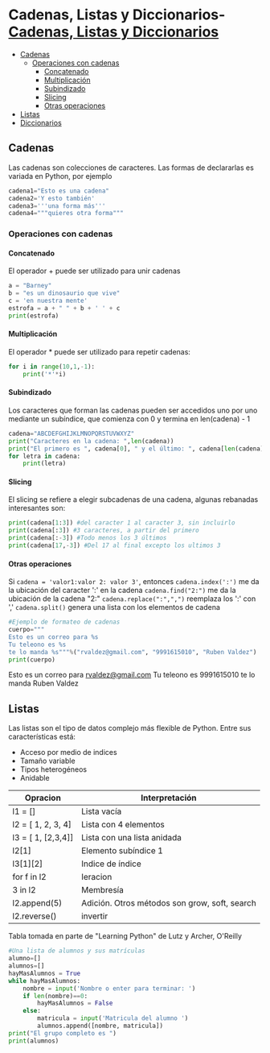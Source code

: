 # Cadenas, Listas y Diccionarios- [Cadenas, Listas y Diccionarios](#cadenas-listas-y-diccionarios)
  
  - [Cadenas](#cadenas)
    - [Operaciones con cadenas](#operaciones-con-cadenas)
      - [Concatenado](#concatenado)
      - [Multiplicación](#multiplicaci%c3%b3n)
      - [Subindizado](#subindizado)
      - [Slicing](#slicing)
      - [Otras operaciones](#otras-operaciones)
  - [Listas](#listas)
  - [Diccionarios](#diccionarios)



## Cadenas
Las cadenas son colecciones de caracteres. Las formas de declararlas es variada en Python, por ejemplo
```python
cadena1="Esto es una cadena"
cadena2='Y esto también'
cadena3='''una forma más'''
cadena4="""quieres otra forma"""
```

### Operaciones con cadenas   

#### Concatenado
El operador + puede ser utilizado para unir cadenas
```python
a = "Barney"
b = "es un dinosaurio que vive"
c = 'en nuestra mente'
estrofa = a + " " + b + ' ' + c
print(estrofa)
```

#### Multiplicación
El operador * puede ser utilizado para repetir cadenas:
```python
for i in range(10,1,-1):
    print('*'*i)
```

#### Subindizado
Los caracteres que forman las cadenas pueden ser accedidos uno por uno mediante un subíndice, que comienza con 0 y termina en len(cadena) - 1
```python
cadena="ABCDEFGHIJKLMNOPQRSTUVWXYZ"
print("Caracteres en la cadena: ",len(cadena))
print("El primero es ", cadena[0], " y el último: ", cadena[len(cadena)-1])
for letra in cadena:
    print(letra)
```
#### Slicing
El slicing se refiere a elegir subcadenas de una cadena, algunas rebanadas interesantes son: 
```python
print(cadena[1:3]) #del caracter 1 al caracter 3, sin incluirlo
print(cadena[:3]) #3 caracteres, a partir del primero
print(cadena[:-3]) #Todo menos los 3 últimos
print(cadena[17,-3]) #Del 17 al final excepto los ultimos 3
```
#### Otras operaciones
Si `cadena = 'valor1:valor 2: valor 3'`, entonces
`cadena.index(':')` me da la ubicación del caracter ':' en la cadena
`cadena.find("2:")` me da la ubicación de la cadena "2:"
`cadena.replace(":",",")` reemplaza los ':' con ','
`cadena.split()` genera una lista con los elementos de cadena
```python
#Ejemplo de formateo de cadenas
cuerpo="""
Esto es un correo para %s
Tu teleono es %s
te lo manda %s"""%("rvaldez@gmail.com", "9991615010", "Ruben Valdez")
print(cuerpo)
```

Esto es un correo para rvaldez@gmail.com
Tu teleono es 9991615010
te lo manda Ruben Valdez

## Listas
Las listas son el tipo de datos complejo más flexible de Python. Entre sus características está:
* Acceso por medio de indices
* Tamaño variable
* Tipos heterogéneos
* Anidable


| Opracion | Interpretación | 
| ---- | --- |
| l1 = [] | Lista vacía |
| l2 = [ 1, 2, 3, 4] | Lista con 4 elementos | 
| l3 = [ 1, [2,3,4]] | Lista con una lista anidada |
| l2[1] | Elemento subíndice 1 |
| l3[1][2] | Indice de índice |
| for f in l2 | Ieracion |
| 3 in l2 | Membresía | 
| l2.append(5) | Adición. Otros métodos son grow, soft, search |
| l2.reverse() | invertir |
Tabla tomada en parte de "Learning Python" de Lutz y Archer, O'Reilly



```python
#Una lista de alumnos y sus matrículas
alumno=[]
alumnos=[]
hayMasAlumnos = True
while hayMasAlumnos:
    nombre = input('Nombre o enter para terminar: ')
    if len(nombre)==0:
        hayMasAlumnos = False
    else:
        matricula = input('Matricula del alumno ')
        alumnos.append([nombre, matricula])
print("El grupo completo es ")
print(alumnos)
```

